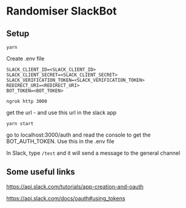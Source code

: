 # Randomiser SlackBot

## Setup

`yarn`

Create .env file

```
SLACK_CLIENT_ID=<SLACK_CLIENT_ID>
SLACK_CLIENT_SECRET=<SLACK_CLIENT_SECRET>
SLACK_VERIFICATION_TOKEN=<SLACK_VERIFICATION_TOKEN>
REDIRECT_URI=<REDIRECT_URI>
BOT_TOKEN=<BOT_TOKEN>
```

`ngrok http 3000`

get the url - and use this url in the slack app

`yarn start`

go to localhost:3000/auth and read the console to get the BOT_AUTH_TOKEN.  Use this in the .env file

In Slack, type `/test` and it will send a message to the general channel

## Some useful links

https://api.slack.com/tutorials/app-creation-and-oauth

https://api.slack.com/docs/oauth#using_tokens